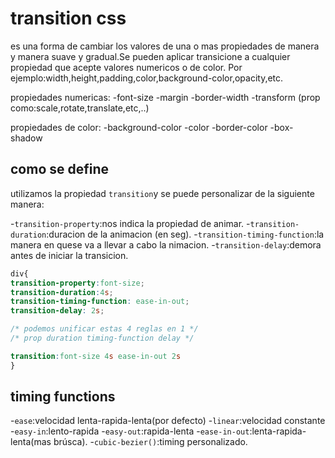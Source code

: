 # transition css
es una forma de cambiar los valores de una o mas propiedades de manera y manera suave y gradual.Se pueden aplicar transicione a cualquier propiedad que acepte valores numericos o de color.
Por ejemplo:width,height,padding,color,background-color,opacity,etc.

propiedades numericas:
-font-size
-margin
-border-width
-transform (prop como:scale,rotate,translate,etc,..)


propiedades de color:
-background-color
-color
-border-color
-box-shadow


## como se define

utilizamos la propiedad `transition`y se puede personalizar de la siguiente manera:

-`transition-property`:nos indica la propiedad de animar.
-`transition-duration`:duracion de la animacion (en seg).
-`transition-timing-function`:la manera en quese va a llevar a cabo la nimacion.
-`transition-delay`:demora antes de iniciar la transicion.

```css
div{
transition-property:font-size;
transition-duration:4s;
transition-timing-function: ease-in-out;
transition-delay: 2s;

/* podemos unificar estas 4 reglas en 1 */
/* prop duration timing-function delay */

transition:font-size 4s ease-in-out 2s
}
```


## timing functions

-`ease`:velocidad lenta-rapida-lenta(por defecto)
-`linear`:velocidad constante
-`easy-in`:lento-rapida
-`easy-out`:rapida-lenta
-`ease-in-out`:lenta-rapida-lenta(mas brúsca).
-`cubic-bezier()`:timing personalizado.